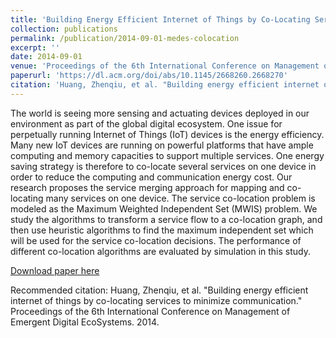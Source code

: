```yaml
---
title: 'Building Energy Efficient Internet of Things by Co-Locating Services to Minimize Communication'
collection: publications
permalink: /publication/2014-09-01-medes-colocation
excerpt: ''
date: 2014-09-01
venue: 'Proceedings of the 6th International Conference on Management of Emergent Digital EcoSystems'
paperurl: 'https://dl.acm.org/doi/abs/10.1145/2668260.2668270'
citation: 'Huang, Zhenqiu, et al. "Building energy efficient internet of things by co-locating services to minimize communication." Proceedings of the 6th International Conference on Management of Emergent Digital EcoSystems. 2014.'
---
```


The world is seeing more sensing and actuating devices deployed in our environment as part of the global digital ecosystem. One issue for perpetually running Internet of Things (IoT) devices is the energy efficiency. Many new IoT devices are running on powerful platforms that have ample computing and memory capacities to support multiple services. One energy saving strategy is therefore to co-locate several services on one device in order to reduce the computing and communication energy cost. Our research proposes the service merging approach for mapping and co-locating many services on one device. The service co-location problem is modeled as the Maximum Weighted Independent Set (MWIS) problem. We study the algorithms to transform a service flow to a co-location graph, and then use heuristic algorithms to find the maximum independent set which will be used for the service co-location decisions. The performance of different co-location algorithms are evaluated by simulation in this study.

[Download paper here](https://dl.acm.org/doi/abs/10.1145/2668260.2668270)

Recommended citation: Huang, Zhenqiu, et al. "Building energy efficient internet of things by co-locating services to minimize communication." Proceedings of the 6th International Conference on Management of Emergent Digital EcoSystems. 2014.